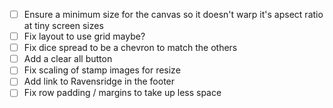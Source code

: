 - [ ] Ensure a minimum size for the canvas so it doesn't warp it's apsect ratio at tiny screen sizes
- [ ] Fix layout to use grid maybe?
- [ ] Fix dice spread to be a chevron to match the others
- [ ] Add a clear all button
- [ ] Fix scaling of stamp images for resize
- [ ] Add link to Ravensridge in the footer
- [ ] Fix row padding / margins to take up less space